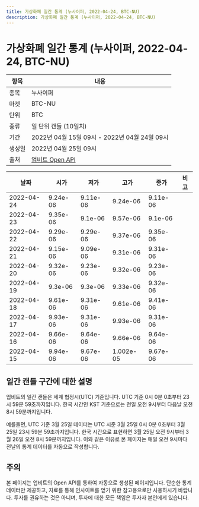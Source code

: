```yaml
---
title: 가상화폐 일간 통계 (누사이퍼, 2022-04-24, BTC-NU)
description: 가상화폐 일간 통계 (누사이퍼, 2022-04-24, BTC-NU)
---
```



가상화폐 일간 통계 (누사이퍼, 2022-04-24, BTC-NU)
===

|항목|내용|
|--|--|
|종목|누사이퍼|
|마켓|BTC-NU|
|단위|BTC|
|종류|일 단위 캔들 (10일치)|
|기간|2022년 04월 15일 09시 - 2022년 04월 24일 09시|
|생성일|2022년 04월 25일 09시|
|출처|[업비트 Open API](https://docs.upbit.com)|


|날짜|시가|저가|고가|종가|비고|
|--|--|--|--|--|--|
|2022-04-24|9.24e-06|9.11e-06|9.24e-06|9.11e-06|    |
|2022-04-23|9.35e-06|9.1e-06|9.57e-06|9.1e-06|    |
|2022-04-22|9.29e-06|9.29e-06|9.37e-06|9.35e-06|    |
|2022-04-21|9.15e-06|9.09e-06|9.31e-06|9.31e-06|    |
|2022-04-20|9.32e-06|9.23e-06|9.32e-06|9.23e-06|    |
|2022-04-19|9.3e-06|9.3e-06|9.33e-06|9.32e-06|    |
|2022-04-18|9.61e-06|9.31e-06|9.61e-06|9.41e-06|    |
|2022-04-17|9.93e-06|9.31e-06|9.93e-06|9.31e-06|    |
|2022-04-16|9.66e-06|9.64e-06|9.66e-06|9.64e-06|    |
|2022-04-15|9.94e-06|9.67e-06|1.002e-05|9.67e-06|    |


일간 캔들 구간에 대한 설명
---


업비트의 일간 캔들은 세계 협정시(UTC) 기준입니다. 
UTC 기준 0시 0분 0초부터 23시 59분 59초까지입니다. 
한국 시간인 KST 기준으로는 전일 오전 9시부터 다음날 오전 8시 59분까지입니다. 


예를들면, UTC 기준 3월 25일 데이터는 UTC 시준 3월 25일 0시 0분 0초부터 3월 25일 23시 59분 59초까지입니다. 
한국 시간으로 표현하면 3월 25일 오전 9시부터 3월 26일 오전 8시 59분까지입니다. 
이와 같은 이유로 본 페이지는 매일 오전 9시마다 전날의 통계 데이터를 자동으로 작성합니다. 


주의
---


본 페이지는 업비트의 Open API를 통하여 자동으로 생성된 페이지입니다. 
단순한 통계 데이터만 제공하고, 자료를 통해 인사이트를 얻기 위한 참고용으로만 사용하시기 바랍니다. 
투자를 권유하는 것은 아니며, 투자에 대한 모든 책임은 투자자 본인에게 있습니다. 
